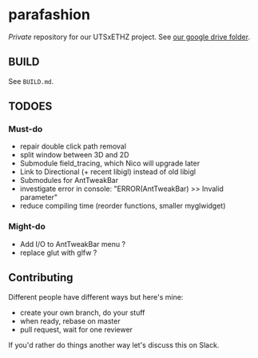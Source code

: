 # parafashion

*Private* repository for our UTSxETHZ project. See [our google drive folder](https://drive.google.com/drive/folders/1YJcQI7zYRa3qaVeT9jVHU1yS_E3X_eKo?usp=sharing).

## BUILD

See `BUILD.md`.

## TODOES

### Must-do

* repair double click path removal 
* split window between 3D and 2D
* Submodule field_tracing, which Nico will upgrade later
* Link to Directional (+ recent libigl) instead of old libigl
* Submodules for AntTweakBar
* investigate error in console: "ERROR(AntTweakBar) >> Invalid parameter"
* reduce compiling time (reorder functions, smaller myglwidget)

### Might-do

* Add I/O to AntTweakBar menu ?
* replace glut with glfw ?

## Contributing

Different people have different ways but here's mine:

* create your own branch, do your stuff
* when ready, rebase on master
* pull request, wait for one reviewer

If you'd rather do things another way let's discuss this on Slack.
